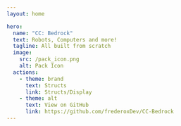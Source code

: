 ```yaml
---
layout: home

hero:
  name: "CC: Bedrock"
  text: Robots, Computers and more!
  tagline: All built from scratch
  image:
    src: /pack_icon.png
    alt: Pack Icon
  actions:
    - theme: brand
      text: Structs
      link: Structs/Display
    - theme: alt
      text: View on GitHub
      link: https://github.com/frederoxDev/CC-Bedrock
--- 
```

